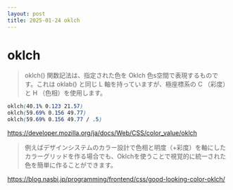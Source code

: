 ```yaml
---
layout: post
title: 2025-01-24 oklch
---
```


# oklch

> oklch() 関数記法は、指定された色を Oklch 色s空間で表現するものです。これは oklab() と同じ L 軸を持っていますが、極座標系の C （彩度）と H （色相）を使用します。

```css
oklch(40.1% 0.123 21.57)
oklch(59.69% 0.156 49.77)
oklch(59.69% 0.156 49.77 / .5)
```

https://developer.mozilla.org/ja/docs/Web/CSS/color_value/oklch


> 例えばデザインシステムのカラー設計で色相と明度（+彩度）を軸にしたカラーグリッドを作る場合でも、Oklchを使うことで視覚的に統一された色を簡単に作ることができます。

https://blog.nasbi.jp/programming/frontend/css/good-looking-color-oklch/